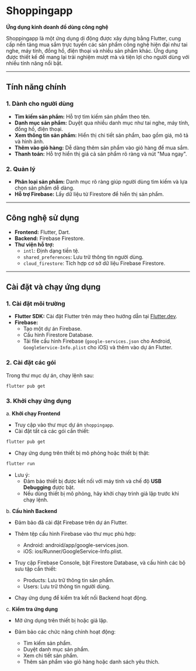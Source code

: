 # Shoppingapp

**Ứng dụng kinh doanh đồ dùng công nghệ**

Shoppingapp là một ứng dụng di động được xây dựng bằng Flutter, cung cấp nền tảng mua sắm trực tuyến các sản phẩm công nghệ hiện đại như tai nghe, máy tính, đồng hồ, điện thoại và nhiều sản phẩm khác. Ứng dụng được thiết kế để mang lại trải nghiệm mượt mà và tiện lợi cho người dùng với nhiều tính năng nổi bật.

---

## **Tính năng chính**

### 1. Dành cho người dùng
- **Tìm kiếm sản phẩm:** Hỗ trợ tìm kiếm sản phẩm theo tên.
- **Danh mục sản phẩm:** Duyệt qua nhiều danh mục như tai nghe, máy tính, đồng hồ, điện thoại.
- **Xem thông tin sản phẩm:** Hiển thị chi tiết sản phẩm, bao gồm giá, mô tả và hình ảnh.
- **Thêm vào giỏ hàng:** Dễ dàng thêm sản phẩm vào giỏ hàng để mua sắm.
- **Thanh toán:** Hỗ trợ hiển thị giá cả sản phẩm rõ ràng và nút "Mua ngay".

### 2. Quản lý
- **Phân loại sản phẩm:** Danh mục rõ ràng giúp người dùng tìm kiếm và lựa chọn sản phẩm dễ dàng.
- **Hỗ trợ Firebase:** Lấy dữ liệu từ Firestore để hiển thị sản phẩm.

---

## **Công nghệ sử dụng**

- **Frontend:** Flutter, Dart.
- **Backend:** Firebase Firestore.
- **Thư viện hỗ trợ:**
   - `intl`: Định dạng tiền tệ.
   - `shared_preferences`: Lưu trữ thông tin người dùng.
   - `cloud_firestore`: Tích hợp cơ sở dữ liệu Firebase Firestore.

---

## **Cài đặt và chạy ứng dụng**

### 1. Cài đặt môi trường
- **Flutter SDK:** Cài đặt Flutter trên máy theo hướng dẫn tại [Flutter.dev](https://docs.flutter.dev/get-started/install).
- **Firebase:**
   - Tạo một dự án Firebase.
   - Cấu hình Firestore Database.
   - Tải file cấu hình Firebase (`google-services.json` cho Android, `GoogleService-Info.plist` cho iOS) và thêm vào dự án Flutter.

### 2. Cài đặt các gói
Trong thư mục dự án, chạy lệnh sau:

```pash
flutter pub get
```
### 3. Khởi chạy ứng dụng
a. **Khởi chạy Frontend**
   - Truy cập vào thư mục dự án `shoppingapp`.
   - Cài đặt tất cả các gói cần thiết:
   ```bash
   flutter pub get
   ```
   - Chạy ứng dụng trên thiết bị mô phỏng hoặc thiết bị thật:
   ```bash
   flutter run
   ```
   - Lưu ý:
      - Đảm bảo thiết bị được kết nối với máy tính và chế độ **USB Debugging** được bật.
      - Nếu dùng thiết bị mô phỏng, hãy khởi chạy trình giả lập trước khi chạy lệnh.

b. **Cấu hình Backend**
- Đảm bảo đã cài đặt Firebase trên dự án Flutter.
- Thêm tệp cấu hình Firebase vào thư mục phù hợp:
   - Android: android/app/google-services.json.
   - iOS: ios/Runner/GoogleService-Info.plist.

- Truy cập Firebase Console, bật Firestore Database, và cấu hình các bộ sưu tập cần thiết:
   - Products: Lưu trữ thông tin sản phẩm.
   - Users: Lưu trữ thông tin người dùng.

- Chạy ứng dụng để kiểm tra kết nối Backend hoạt động.

c. **Kiểm tra ứng dụng**
- Mở ứng dụng trên thiết bị hoặc giả lập.
- Đảm bảo các chức năng chính hoạt động:

   - Tìm kiếm sản phẩm.
   - Duyệt danh mục sản phẩm.
   - Xem chi tiết sản phẩm.
   - Thêm sản phẩm vào giỏ hàng hoặc danh sách yêu thích.